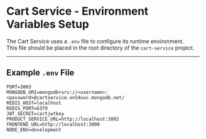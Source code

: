 # Cart Service - Environment Variables Setup

The Cart Service uses a `.env` file to configure its runtime environment.  
This file should be placed in the root directory of the `cart-service` project.

---

## Example `.env` File

```env
PORT=3003
MONGODB_URI=mongodb+srv://<username>:<password>@cartservice.on54uuc.mongodb.net/
REDIS_HOST=localhost
REDIS_PORT=6379
JWT_SECRET=cartjwtkey
PRODUCT_SERVICE_URL=http://localhost:3002
FRONTEND_URL=http://localhost:3000
NODE_ENV=development
```
